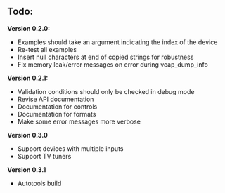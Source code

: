 Todo:
---------

**Version 0.2.0:**
* Examples should take an argument indicating the index of the device
* Re-test all examples
* Insert null characters at end of copied strings for robustness
* Fix memory leak/error messages on error during vcap_dump_info

**Version 0.2.1:**
* Validation conditions should only be checked in debug mode
* Revise API documentation
* Documentation for controls
* Documentation for formats
* Make some error messages more verbose

**Version 0.3.0**
* Support devices with multiple inputs
* Support TV tuners

**Version 0.3.1**
* Autotools build

